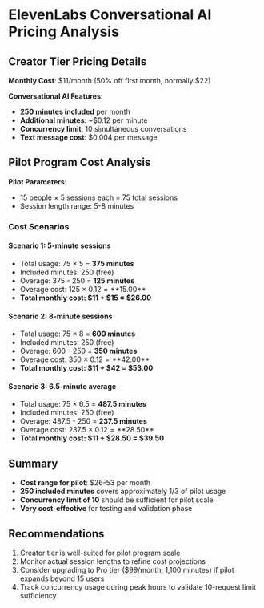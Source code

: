 # ElevenLabs Conversational AI Pricing Analysis

## Creator Tier Pricing Details

**Monthly Cost**: $11/month (50% off first month, normally $22)

**Conversational AI Features**:
- **250 minutes included** per month
- **Additional minutes**: ~$0.12 per minute
- **Concurrency limit**: 10 simultaneous conversations
- **Text message cost**: $0.004 per message

## Pilot Program Cost Analysis

**Pilot Parameters**:
- 15 people × 5 sessions each = 75 total sessions
- Session length range: 5-8 minutes

### Cost Scenarios

#### Scenario 1: 5-minute sessions
- Total usage: 75 × 5 = **375 minutes**
- Included minutes: 250 (free)
- Overage: 375 - 250 = **125 minutes**
- Overage cost: 125 × $0.12 = **$15.00**
- **Total monthly cost: $11 + $15 = $26.00**

#### Scenario 2: 8-minute sessions
- Total usage: 75 × 8 = **600 minutes**
- Included minutes: 250 (free)
- Overage: 600 - 250 = **350 minutes**
- Overage cost: 350 × $0.12 = **$42.00**
- **Total monthly cost: $11 + $42 = $53.00**

#### Scenario 3: 6.5-minute average
- Total usage: 75 × 6.5 = **487.5 minutes**
- Included minutes: 250 (free)
- Overage: 487.5 - 250 = **237.5 minutes**
- Overage cost: 237.5 × $0.12 = **$28.50**
- **Total monthly cost: $11 + $28.50 = $39.50**

## Summary

- **Cost range for pilot**: $26-53 per month
- **250 included minutes** covers approximately 1/3 of pilot usage
- **Concurrency limit of 10** should be sufficient for pilot scale
- **Very cost-effective** for testing and validation phase

## Recommendations

1. Creator tier is well-suited for pilot program scale
2. Monitor actual session lengths to refine cost projections
3. Consider upgrading to Pro tier ($99/month, 1,100 minutes) if pilot expands beyond 15 users
4. Track concurrency usage during peak hours to validate 10-request limit sufficiency